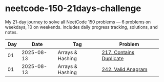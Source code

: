 # neetcode-150-21days-challenge
My 21-day journey to solve all NeetCode 150 problems — 6 problems on weekdays, 10 on weekends. Includes daily progress tracking, solutions, and notes.

| Day | Date       | Tag               | Problem |
|-----|------------|--------------------|------|
| 01  | 2025-08-13 | Arrays & Hashing   | [217. Contains Duplicate](./%20Arrays_Hashing/Day01_ContainsDuplicate.md) |
| 01  | 2025-08-13 | Arrays & Hashing   | [242. Valid Anagram](./%20Arrays_Hashing/Day01_ValidAnagram.md) |